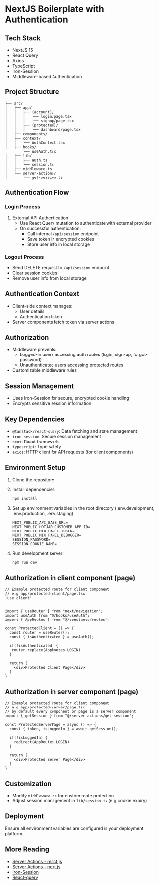 # NextJS Boilerplate with Authentication

## Tech Stack
- NextJS 15
- React Query
- Axios
- TypeScript
- Iron-Session
- Middleware-based Authentication

## Project Structure
```
├── src/
│   ├── app/
│   │   ├── (account)/
│   │   │   ├── login/page.tsx
│   │   │   ├── signup/page.tsx
│   │   ├── (protected)/
│   │   │   └── dashboard/page.tsx
│   ├── components/
│   ├── context/
│   │   └── AuthContext.tsx
│   ├── hooks/
        └── useAuth.tsx
│   ├── lib/
│   │   ├── auth.ts
│   │   └── session.ts
│   ├── middleware.ts
│   └── server-actions/
│       └── get-session.ts
```

## Authentication Flow

### Login Process
1. External API Authentication
   - Use React Query mutation to authenticate with external provider
   - On successful authentication:
     - Call internal `/api/session` endpoint
     - Save token in encrypted cookies
     - Store user info in local storage

### Logout Process
- Send DELETE request to `/api/session` endpoint
- Clear session cookies
- Remove user info from local storage

## Authentication Context
- Client-side context manages:
  - User details
  - Authentication token
- Server components fetch token via server actions

## Authorization
- Middleware prevents:
  - Logged-in users accessing auth routes (login, sign-up, forgot-password)
  - Unauthenticated users accessing protected routes
- Customizable middleware rules

## Session Management
- Uses Iron-Session for secure, encrypted cookie handling
- Encrypts sensitive session information

## Key Dependencies
- `@tanstack/react-query`: Data fetching and state management
- `iron-session`: Secure session management
- `next`: React framework
- `typescript`: Type safety
- `axios`: HTTP client for API requests (for client components)

## Environment Setup
1. Clone the repository
2. Install dependencies
   ```bash
   npm install
   ```
3. Set up environment variables in the root directory (.env.development, .env.production, .env.staging)

   ```
   NEXT_PUBLIC_API_BASE_URL=
   NEXT_PUBLIC_HOTJAR_CUSTOMER_APP_ID=
   NEXT_PUBLIC_MIX_PANEL_TOKEN=
   NEXT_PUBLIC_MIX_PANEL_DEBUGGER=
   SESSION_PASSWORD=
   SESSION_COOKIE_NAME=
   ```
4. Run development server
   ```bash
   npm run dev
   ```

## Authorization in client component (page)
```tsx
// Example protected route for client component
// e.g app/protected-client/page.tsx
'use client'


import { useRouter } from "next/navigation";
import useAuth from "@/hooks/useAuth";
import { AppRoutes } from "@/constants/routes";

const ProtectedClient = () => {
  const router = useRouter();
  const { isAuthenticated } = useAuth();

  if(!isAuthenticated) {
   router.replace(AppRoutes.LOGIN)
  }

  return (
    <div>Protected Client Page</div>
  )
}

```

## Authorization in server component (page)
```tsx
// Example protected route for client component
// e.g app/protected-server/page.tsx
// by default every component or page is a server component
import { getSession } from "@/server-actions/get-session";

const ProtectedServerPage = async () => {
  const { token, isLoggedIn } = await getSession();

  if(!isLoggedIn) {
    redirect(AppRoutes.LOGIN)
  }

  return (
    <div>Protected Server Page</div>
  )
}

```


## Customization
- Modify `middleware.ts` for custom route protection
- Adjust session management in `lib/session.ts` (e.g cookie expiry)


## Deployment
Ensure all environment variables are configured in your deployment platform.


## More Reading
- [Server Actions - react.js](https://react.dev/reference/rsc/server-actions)
- [Server Actions - next.js](https://nextjs.org/docs/app/building-your-application/data-fetching/incremental-static-regeneration#route-segment-config)
- [Iron-Session](https://github.com/vvo/iron-session/tree/main?tab=readme-ov-file#installation)
- [React-query](https://tanstack.com/query/v5/docs/framework/react/overview)
